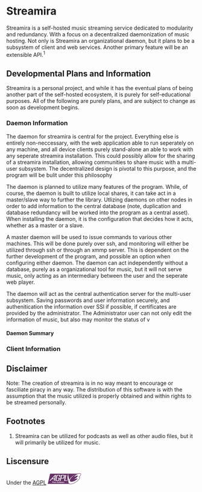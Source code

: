 # Streamira

Streamira is a self-hosted music streaming service dedicated to modularity and redundancy. With a focus on a decentralized daemonization of music hosting. Not only is Streamira an organizational daemon, but it plans to be a subsystem of client and web services. Another primary feature will be an extensible API.<sup>1</sup>

## Developmental Plans and Information

Streamira is a personal project, and while it has the eventual plans of being another part of the self-hosted ecosystem, it is purely for self-educational purposes. All of the following are purely plans, and are subject to change as soon as development begins.

### Daemon Information

The daemon for streamira is central for the project. Everything else is entirely non-neccessary, with the web application able to run seperately on any machine, and all device clients purely stand-alone an able to work with any seperate streamira installation. This could possibly allow for the sharing of a streamira installation, allowing communities to share music with a multi-user subsystem. The decentralized design is pivotal to this purpose, and the program will be bulit under this philosophy

The daemon is planned to utilize many features of the program. While, of course, the daemon is built to utilize local shares, it can take act in a master/slave way to further the library. Utlizing daemons on other nodes in order to add information to the central database (note, duplication and database redundancy will be worked into the program as a central asset). When installing the daemon, it is the configuration that decides how it acts, whether as a master or a slave.

A master daemon will be used to issue commands to various other machines. This will be done purely over ssh, and monitoring will either be utilized through ssh or through an xmmp server. This is dependent on the further development of the program, and possible an option when configuring either daemon. The daemon can act independently without a database, purely as a organizational tool for music, but it will not serve music, only acting as an intermediary between the user and the seperate web player.

The daemon will act as the central authentication server for the multi-user subsystem. Saving passwords and user information securely, and authenitication the information over SSl if possible, if certificates are provided by the administrator. The Administrator user can not only edit the information of music, but also may monitor the status of v

#### Daemon Summary

### Client Information


## Disclaimer

Note: The creation of streamira is in no way meant to encourage or fasciliate piracy in any way. The distribution of this software is with the assumption that the music utilized is properly obtained and within rights to be streamed personally. 

## Footnotes

1. Streamira can be utilized for podcasts as well as other audio files, but it will primarily be utilized for music. 

## Liscensure
Under the [AGPL](https://www.gnu.org/licenses/agpl-3.0)
![AGPL logo](/Liscensure/agplv3-88x31.png)
